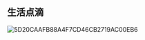 ## 生活点滴

![5D20CAAFB88A4F7CD46CB2719AC00EB6](https://user-images.githubusercontent.com/87523560/129909566-7582c557-2203-447e-a15c-af555bd30a9b.jpg)

